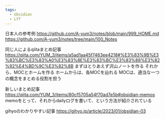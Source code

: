 ```yaml
---
tags:
  - obsidian
  - LYT
---
```

日本人の参考例
https://github.com/A-yum3/notes/blob/main/999_HOME.md
https://github.com/A-yum3/notes/tree/main/100_Notes

同じ人によるqiitaまとめ記事
https://qiita.com/YUM_3/items/a5ad1aa45f7463ee4218#%E3%83%9B%E3%83%BC%E3%83%A0%E3%83%8E%E3%83%BC%E3%83%88%E3%82%92%E4%BD%9C%E3%82%8B
まずはとりあえず沢山ノートを作る
それから、MOCとホームを作る
ホームからは、各MOCを辿れる
MOCは、適当な一つの概念をまとめる役割を担う

新しいまとめ記事
https://qiita.com/YUM_3/items/80cf5705a54f70ad7e5b#obsidian-memos
memoをとって、それからdailyログを書いて、という方法が紹介されている

gihyoのわかりやすい記事
https://gihyo.jp/article/2023/01/obsidian-03